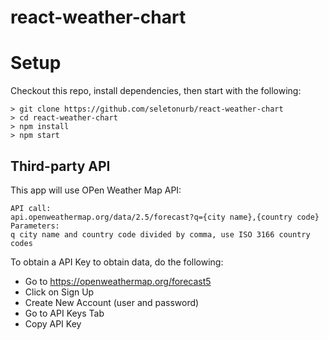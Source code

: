# react-weather-chart

# Setup

Checkout this repo, install dependencies, then start with the following:

```
> git clone https://github.com/seletonurb/react-weather-chart
> cd react-weather-chart
> npm install
> npm start
```

## Third-party API

This app will use OPen Weather Map API:

```
API call:
api.openweathermap.org/data/2.5/forecast?q={city name},{country code}
Parameters:
q city name and country code divided by comma, use ISO 3166 country codes
```

To obtain a API Key to obtain data, do the following:

* Go to https://openweathermap.org/forecast5
* Click on Sign Up
* Create New Account (user and password)
* Go to API Keys Tab
* Copy API Key
